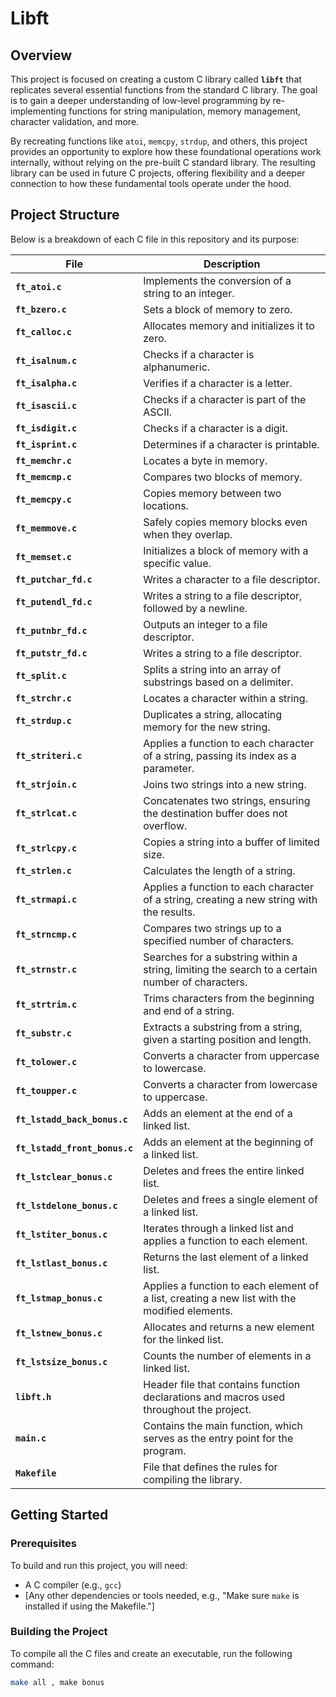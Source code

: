 # Libft

## Overview

This project is focused on creating a custom C library called **`libft`** that replicates several essential functions from the standard C library. The goal is to gain a deeper understanding of low-level programming by re-implementing functions for string manipulation, memory management, character validation, and more. 

By recreating functions like `atoi`, `memcpy`, `strdup`, and others, this project provides an opportunity to explore how these foundational operations work internally, without relying on the pre-built C standard library. The resulting library can be used in future C projects, offering flexibility and a deeper connection to how these fundamental tools operate under the hood.


## Project Structure

Below is a breakdown of each C file in this repository and its purpose:

| File                        | Description                                                                                              |
|-----------------------------|----------------------------------------------------------------------------------------------------------|
| **`ft_atoi.c`**              | Implements the conversion of a string to an integer.                            |
| **`ft_bzero.c`**             | Sets a block of memory to zero.                                       |
| **`ft_calloc.c`**            | Allocates memory and initializes it to zero.                 |
| **`ft_isalnum.c`**           | Checks if a character is alphanumeric.                                       |
| **`ft_isalpha.c`**           | Verifies if a character is a letter.                                         |
| **`ft_isascii.c`**           | Checks if a character is part of the ASCII.                               |
| **`ft_isdigit.c`**           | Checks if a character is a digit.                                     |
| **`ft_isprint.c`**           | Determines if a character is printable.                                                   |
| **`ft_memchr.c`**            | Locates a byte in memory.                                                     |
| **`ft_memcmp.c`**            | Compares two blocks of memory.                                                 |
| **`ft_memcpy.c`**            | Copies memory between two locations.                                                       |
| **`ft_memmove.c`**           | Safely copies memory blocks even when they overlap.                                       |
| **`ft_memset.c`**            | Initializes a block of memory with a specific value.                                   |
| **`ft_putchar_fd.c`**        | Writes a character to a file descriptor.                                                                  |
| **`ft_putendl_fd.c`**        | Writes a string to a file descriptor, followed by a newline.                                              |
| **`ft_putnbr_fd.c`**         | Outputs an integer to a file descriptor.                                                                  |
| **`ft_putstr_fd.c`**         | Writes a string to a file descriptor.                                                                     |
| **`ft_split.c`**             | Splits a string into an array of substrings based on a delimiter.                                         |
| **`ft_strchr.c`**            | Locates a character within a string.                                          |
| **`ft_strdup.c`**            | Duplicates a string, allocating memory for the new string.                                 |
| **`ft_striteri.c`**          | Applies a function to each character of a string, passing its index as a parameter.                       |
| **`ft_strjoin.c`**           | Joins two strings into a new string.                                         |
| **`ft_strlcat.c`**           | Concatenates two strings, ensuring the destination buffer does not overflow.                              |
| **`ft_strlcpy.c`**           | Copies a string into a buffer of limited size.                                            |
| **`ft_strlen.c`**            | Calculates the length of a string.                                                         |
| **`ft_strmapi.c`**           | Applies a function to each character of a string, creating a new string with the results.                 |
| **`ft_strncmp.c`**           | Compares two strings up to a specified number of characters.                              |
| **`ft_strnstr.c`**           | Searches for a substring within a string, limiting the search to a certain number of characters.          |
| **`ft_strtrim.c`**           | Trims characters from the beginning and end of a string.                                  |
| **`ft_substr.c`**            | Extracts a substring from a string, given a starting position and length.                                 |
| **`ft_tolower.c`**           | Converts a character from uppercase to lowercase.                                         |
| **`ft_toupper.c`**           | Converts a character from lowercase to uppercase.                                         |
| **`ft_lstadd_back_bonus.c`** | Adds an element at the end of a linked list.                                  |
| **`ft_lstadd_front_bonus.c`**| Adds an element at the beginning of a linked list.                           |
| **`ft_lstclear_bonus.c`**    | Deletes and frees the entire linked list.                                        |
| **`ft_lstdelone_bonus.c`**   | Deletes and frees a single element of a linked list.                            |
| **`ft_lstiter_bonus.c`**     | Iterates through a linked list and applies a function to each element.            |
| **`ft_lstlast_bonus.c`**     | Returns the last element of a linked list.                                        |
| **`ft_lstmap_bonus.c`**      | Applies a function to each element of a list, creating a new list with the modified elements.|
| **`ft_lstnew_bonus.c`**      | Allocates and returns a new element for the linked list.                           |
| **`ft_lstsize_bonus.c`**     | Counts the number of elements in a linked list.                                   |
| **`libft.h`**                | Header file that contains function declarations and macros used throughout the project.                   |
| **`main.c`**                 | Contains the main function, which serves as the entry point for the program.                              |
| **`Makefile`**               | File that defines the rules for compiling the library.                                                    |




## Getting Started

### Prerequisites

To build and run this project, you will need:

- A C compiler (e.g., `gcc`)
- [Any other dependencies or tools needed, e.g., "Make sure `make` is installed if using the Makefile."]

### Building the Project

To compile all the C files and create an executable, run the following command:

```bash
make all , make bonus 